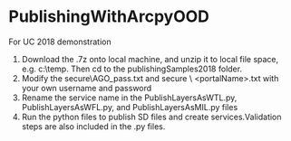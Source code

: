 # PublishingWithArcpyOOD
For UC 2018 demonstration


1. Download the .7z onto local machine, and unzip it to local file space, e.g. c:\temp. Then cd to the publishingSamples2018 folder.
2. Modify the secure\AGO_pass.txt and secure \ \<portalName>.txt with your own username and password
3. Rename the service name in the PublishLayersAsWTL.py, PublishLayersAsWFL.py, and PublishLayersAsMIL.py files
4. Run the python files to publish SD files and create services.Validation steps are also included in the .py files.
